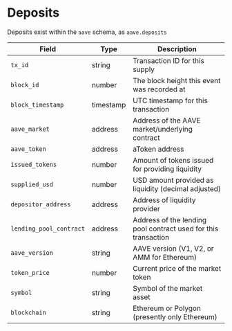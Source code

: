 # Deposits



Deposits exist within the `aave` schema, as `aave.deposits`

| Field                   | Type      | Description                                                    |
| ----------------------- | --------- | -------------------------------------------------------------- |
| `tx_id`                 | string    | Transaction ID for this supply                                 |
| `block_id`              | number    | The block height this event was recorded at                    |
| `block_timestamp`       | timestamp | UTC timestamp for this transaction                             |
| `aave_market`           | address   | Address of the AAVE market/underlying contract                 |
| `aave_token`            | address   | aToken address                                                 |
| `issued_tokens`         | number    | Amount of tokens issued for providing liquidity                |
| `supplied_usd`          | number    | USD amount provided as liquidity (decimal adjusted)            |
| `depositor_address`     | address   | Address of liquidity provider                                  |
| `lending_pool_contract` | address   | Address of the lending pool contract used for this transaction |
| `aave_version`          | string    | AAVE version (V1, V2, or AMM for Ethereum)                     |
| `token_price`           | number    | Current price of the market token                              |
| `symbol`                | string    | Symbol of the market asset                                     |
| `blockchain`            | string    | Ethereum or Polygon (presently only Ethereum)                  |

